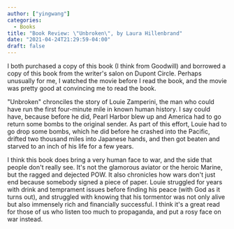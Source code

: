```yaml
---
author: ["yingwang"]
categories:
  - Books
title: "Book Review: \"Unbroken\", by Laura Hillenbrand"
date: "2021-04-24T21:29:59-04:00"
draft: false
---
```


I both purchased a copy of this book (I think from Goodwill) and borrowed a copy
of this book from the writer's salon on Dupont Circle. Perhaps unusually for me,
I watched the movie before I read the book, and the movie was pretty good at
convincing me to read the book.

"Unbroken" chronciles the story of Louie Zamperini, the man who could have run
the first four-minute mile in known human history. I say could have, because
before he did, Pearl Harbor blew up and America had to go return some bombs to
the original sender. As part of this effort, Louie had to go drop some bombs,
which he did before he crashed into the Pacific, drifted two thousand miles into
Japanese hands, and then got beaten and starved to an inch of his life for a few
years.

I think this book does bring a very human face to war, and the side that people
don't really see. It's not the glamorous aviator or the heroic Marine, but the
ragged and dejected POW. It also chronicles how wars don't just end because
somebody signed a piece of paper. Louie struggled for years with drink and
temprament issues before finding his peace (with God as it turns out), and
struggled with knowing that his tormentor was not only alive but also immensely
rich and financially successful. I think it's a great read for those of us who
listen too much to propaganda, and put a rosy face on war instead.
